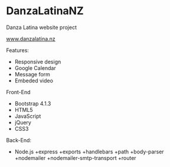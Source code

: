 # DanzaLatinaNZ
Danza Latina website project

www.danzalatina.nz 

Features:
- Responsive design
- Google Calendar
- Message form
- Embeded video

Front-End
- Bootstrap 4.1.3
- HTML5
- JavaScript
- jQuery
- CSS3

Back-End:
- Node.js
   +express
   +exports
   +handlebars
   +path
   +body-parser
   +nodemailer
   +nodemailer-smtp-transport
   +router
